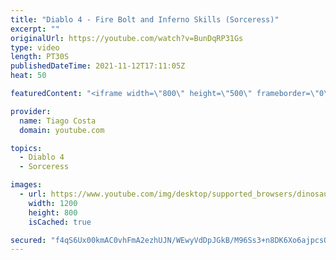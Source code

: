 ```yaml
---
title: "Diablo 4 - Fire Bolt and Inferno Skills (Sorceress)"
excerpt: ""
originalUrl: https://youtube.com/watch?v=BunDqRP31Gs
type: video
length: PT30S
publishedDateTime: 2021-11-12T17:11:05Z
heat: 50

featuredContent: "<iframe width=\"800\" height=\"500\" frameborder=\"0\" src=\"https://www.youtube.com/embed/BunDqRP31Gs\" allow=\"accelerometer; autoplay; encrypted-media; gyroscope; picture-in-picture\" allowfullscreen></iframe>"

provider:
  name: Tiago Costa
  domain: youtube.com

topics:
  - Diablo 4
  - Sorceress

images:
  - url: https://www.youtube.com/img/desktop/supported_browsers/dinosaur.png
    width: 1200
    height: 800
    isCached: true

secured: "f4qS6Ux00kmAC0vhFmA2ezhUJN/WEwyVdDpJGkB/M96Ss3+n8DK6Xo6ajpcsQ3fcy8NLiSqpOoNU4yyB1TZbsFlu92HB76qtAJt2fadY96cNu7nw3UH/RMPidYNTAnE01IJEiznb9eq+T31jZsWjnTofNYPrbaEoWfSL0oiumjpueopgUXIItzzqIe+5aAzoObtboMHRxh9aQQZq9bX/DioiRQWbbDsKj/o1m9Uad6lUkeVpTaFDCcT47yEfUYIeneO+dwVO70+mPl9TnWvo+835yw2w0uIhl79UbRWAa2jNs4QTvohzbBhCxaC9/SiIHihiHg6Joo6Tn2tB8i3m89syWa/Z/V4xR3CggSK5HC2nTpx7Irf51KOKQnxd+hUo3YCdzYZmsImgzbDsaoy3Cm6zqmxBL+lRTVVFfOC+DLY=;mnUXSGop/FuXS1GsrkZ9+w=="
---
```


